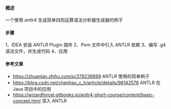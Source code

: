 #### 概述
一个使用 antlr4 生成简单四则运算语法分析器生成器的例子

#### 步骤
1、IDEA 安装 ANTLR Plugin 插件
2、Pom 文件中引入 ANTLR 依赖
3、编写 .g4 语法文件，并生成代码
4、应用

#### 参考文章
- https://zhuanlan.zhihu.com/p/379236899 ANTLR 使用的简单例子
- https://blog.csdn.net/chenhao_c_h/article/details/96142576  ANTLR 在 Java 项目中的应用
- https://wizardforcel.gitbooks.io/antlr4-short-course/content/basic-concept.html 深入 ANTLR
